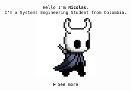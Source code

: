 <p align="center">
  <br>
  <samp>
    Hello I'm <b><a rel="nofollow noopener noreferrer" target="_blank">Nicolas</a></b>.
    <br>I'm a Systems Engineering Student from Colombia.<br>

</samp>

  <img src="https://github.com/Trompitas/Trompitas/blob/main/assets/hollor_knight3.gif" width="200"/>

</p>

<details align="center">

<summary>  <samp> See more </samp></summary>
<samp>
 <b><h2 style="color: #fc6203">S O M E &nbsp; S K I L L S !</h2> </b>
  
  <p align="center">A summary of my programming skills.</p>
  
<p align="center">
  <img src='https://raw.githubusercontent.com/sammwyy/sammwyy/master/skills/apache.png' height='42px'/>
  <img src='https://github.com/Trompitas/Trompitas/blob/main/assets/java.png' height='42px'>
  <img src='https://github.com/Trompitas/Trompitas/blob/main/assets/mysql.png' height='42px'>
   <img src='https://raw.githubusercontent.com/sammwyy/sammwyy/master/skills/javascript.jpg' height='42px'>
  <img src='https://raw.githubusercontent.com/sammwyy/sammwyy/master/skills/mongo.png' height='42px'>
  <img src='https://raw.githubusercontent.com/sammwyy/sammwyy/master/skills/mariadb.png' height='42px'>


</p>

<img src="https://github.com/Trompitas/Trompitas/blob/main/assets/bonefire.gif" width="200"/>

</samp>
</details>
